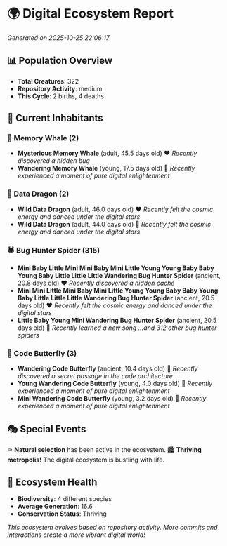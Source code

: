 # 🌍 Digital Ecosystem Report
*Generated on 2025-10-25 22:06:17*

## 📊 Population Overview
- **Total Creatures**: 322
- **Repository Activity**: medium
- **This Cycle**: 2 births, 4 deaths

## 👥 Current Inhabitants

### 🐋 Memory Whale (2)
- **Mysterious Memory Whale** (adult, 45.5 days old) ❤️
  *Recently discovered a hidden bug*
- **Wandering Memory Whale** (young, 17.5 days old) 💚
  *Recently experienced a moment of pure digital enlightenment*

### 🐉 Data Dragon (2)
- **Wild Data Dragon** (adult, 46.0 days old) ❤️
  *Recently felt the cosmic energy and danced under the digital stars*
- **Wild Data Dragon** (adult, 44.0 days old) 💛
  *Recently felt the cosmic energy and danced under the digital stars*

### 🕷️ Bug Hunter Spider (315)
- **Mini Baby Little Mini Mini Baby Mini Little Young Young Baby Baby Young Baby Little Little Little Wandering Bug Hunter Spider** (ancient, 20.8 days old) ❤️
  *Recently discovered a hidden cache*
- **Mini Mini Little Mini Baby Mini Little Young Young Baby Baby Young Baby Little Little Little Wandering Bug Hunter Spider** (ancient, 20.5 days old) ❤️
  *Recently felt the cosmic energy and danced under the digital stars*
- **Little Baby Young Mini Wandering Bug Hunter Spider** (ancient, 20.5 days old) 💛
  *Recently learned a new song*
  *...and 312 other bug hunter spiders*

### 🦋 Code Butterfly (3)
- **Wandering Code Butterfly** (ancient, 10.4 days old) 💛
  *Recently discovered a secret passage in the code architecture*
- **Young Wandering Code Butterfly** (young, 4.0 days old) 💚
  *Recently experienced a moment of pure digital enlightenment*
- **Mini Wandering Code Butterfly** (young, 3.2 days old) 💚
  *Recently experienced a moment of pure digital enlightenment*

## 🎭 Special Events

⚰️ **Natural selection** has been active in the ecosystem.
🏙️ **Thriving metropolis!** The digital ecosystem is bustling with life.

## 🔬 Ecosystem Health
- **Biodiversity**: 4 different species
- **Average Generation**: 16.6
- **Conservation Status**: Thriving

*This ecosystem evolves based on repository activity. More commits and interactions create a more vibrant digital world!*